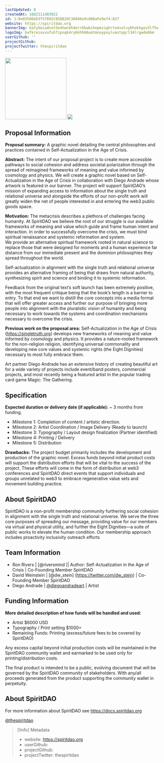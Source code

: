 ```yaml
---
lastUpdated: 0
createdAt: 1682111483922
id: 1:0x03506eD3f57892C85DB20C36846e9c808aFe9ef4:827
website: https://spiritdao.org
bannerImg: bafybeiadvot5e4hwneh4err6kwbihepmzighrto4volvy6hokkgov3lf5u
logoImg: bafkreiaxvufuhfzpnqk4ry6khh66umtmnoypxylvaxtqqrl34lrgwde6bm
userGithub: ''
projectGithub:
projectTwitter: thespiritdao
---
```


<img style="width: 200px" src="https://ipfs-grants-stack.gitcoin.co/ipfs/bafkreiaxvufuhfzpnqk4ry6khh66umtmnoypxylvaxtqqrl34lrgwde6bm">

<img src="https://ipfs-grants-stack.gitcoin.co/ipfs/bafybeiadvot5e4hwneh4err6kwbihepmzighrto4volvy6hokkgov3lf5u">

## Proposal Information

**Proposal summary:** A graphic novel detailing the central philosophies and practices contained in Self-Actualization in the Age of Crisis.

**Abstract:** The intent of our proposal project is to create more accessible pathways to social cohesion and address societal polarization through the spread of reimagined frameworks of meaning and value informed by cosmology and physics. We will create a graphic novel based on Self-Actualization in the Age of Crisis in collaboration with Diego Andrade whose artwork is featured in our banner. The project will support SpiritDAO’s mission of expanding access to information about the single truth and relational universe and alongside the efforts of our non-profit work will greatly widen the net of people interested in and entering the web3 public goods space.

**Motivation:** The metacrisis describes a plethora of challenges facing humanity. At SpiritDAO we believe the root of our struggle is our available frameworks of meaning and value which guide and frame human intent and interaction. In order to successfully overcome the crisis, we must bind spiritual renaissance and systemic reformation and system.  
We provide an alternative spiritual framework rooted in natural science to replace those that were designed for moments and a human experience far distance from our immediate present and the dominion philosophies they spread throughout the world.

Self-actualization in alignment with the single truth and relational universe provides an alternative framing of being that draws from natural authority, synthesizing spirit and science and binding it to systemic reformation.

Feedback from the original text’s soft launch has been extremely positive, with the most frequent critique being that the book’s length is a barrier to entry. To that end we want to distill the core concepts into a media format that will offer greater access and further our purpose of bringing more people into alignment with the pluralistic vision of humanity and being necessary to work towards the systems and coordination mechanisms necessary to overcome the crisis.

**Previous work on the proposal area:**
Self-Actualization in the Age of Crisis (https://singletruth.org) develops new frameworks of meaning and value informed by cosmology and physics. It provides a nature-rooted framework for the non-religion religion, identifying universal commonality and developing new core values and systemic rights (the Eight Dignities) necessary to most fully embrace them.

Art partner Diego Andrade has an extensive history of creating beautiful art for a wide variety of projects include event/band posters, commercial projects, and most recently being a featured artist in the popular trading card game Magic: The Gathering.

## Specification

**Expected duration or delivery date (if applicable):** ~ 3 months from funding.

- Milestone 1: Completion of content / artistic direction.
- Milestone 2: Artist Coordination / Image Delivery (Ready to launch)
- Milestone 3: Typography / Layout design finalization (Partner identified)
- Milestone 4: Printing / Delivery
- Milestone 5: Distribution

**Drawbacks:** The project budget primarily includes the development and production of the graphic novel. Excess funds beyond initial product costs will support the distribution efforts that will be vital to the success of the project. These efforts will come in the form of distribution at web3 conferences and SpiritDAO direct events that support individuals and groups unrelated to web3 to embrace regenerative value sets and movement building practice.

## About SpiritDAO

SpiritDAO is a non-profit membership community furthering social cohesion in alignment with the single truth and relational universe. We serve the three core purposes of spreading our message, providing value for our members via virtual and physical utility, and further the Eight Dignities—a suite of public works to elevate the human condition. Our membership approach includes proactivity inclusivity outreach efforts

## Team Information

- Ron Rivers | [@riversmind ][](https://twitter.com/riversmind)| Author: Self-Actualization in the Age of Crisis | Co-Founding Member SpiritDAO
- David Weinstein | [@dw_stein] (https://twitter.com/dw_stein) |  Co-Founding Member SpiritDAO
- Diego Andrade | [@diegoandradeart](https://www.instagram.com/diegoandradeart/)  |  Artist

## Funding Information

**More detailed description of how funds will be handled and used:**

- Artist $6000 USD
- Typography / Print setting $1000+
- Remaining Funds: Printing (excess/future fees to be covered by SpiritDAO)

Any excess capital beyond initial production costs will be maintained in the SpiritDAO community wallet and earmarked to be used only for printing/distribution costs.

The final product is intended to be a public, evolving document that will be governed by the SpiritDAO community of stakeholders. With any/all proceeds generated from the product supporting the community wallet in perpetuity.

## About SpiritDAO

For more information about SpiritDAO see https://docs.spiritdao.org 

[@thespiritdao](https://twitter.com/thespiritdao)


> [!info] Metadata
> * website: https://spiritdao.org
> * userGithub: 
> * projectGithub: 
> * projectTwitter: thespiritdao